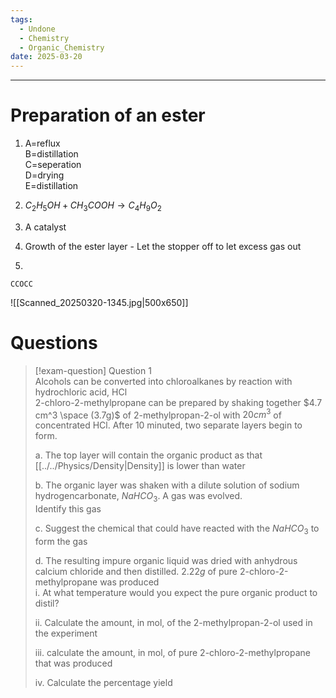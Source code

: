 ```yaml
---
tags:
  - Undone
  - Chemistry
  - Organic_Chemistry
date: 2025-03-20
---
```

---  
# Preparation of an ester  
1. A=reflux  
B=distillation  
C=seperation  
D=drying  
E=distillation  
  
2. $C_2H_5OH+CH_3COOH \rightarrow C_4H_9O_2$  
  
3. A catalyst  
  
4. Growth of the ester layer - Let the stopper off to let excess gas out  
  
5.   
```smiles  
CCOCC  
```  
![[Scanned_20250320-1345.jpg|500x650]]  
  
# Questions  
>[!exam-question] Question 1  
>Alcohols can be converted into chloroalkanes by reaction with hydrochloric acid, HCl  
>2-chloro-2-methylpropane can be prepared by shaking together $4.7 cm^3 \space (3.7g)$ of 2-methylpropan-2-ol with $20 cm^3$ of concentrated HCl. After 10 minuted, two separate layers begin to form.  
>  
>a. The top layer will contain the organic product as that [[../../Physics/Density|Density]] is lower than water  
>  
>b. The organic layer was shaken with a dilute solution of sodium hydrogencarbonate, $NaHCO_3$. A gas was evolved.   
>Identify this gas  
>  
>c. Suggest the chemical that could have reacted with the $NaHCO_3$ to form the gas  
>  
>d. The resulting impure organic liquid was dried with anhydrous calcium chloride and then distilled. $2.22g$ of pure 2-chloro-2-methylpropane was produced  
>	i. At what temperature would you expect the pure organic product to distil?  
>	  
>	ii. Calculate the amount, in mol, of the 2-methylpropan-2-ol used in the experiment  
>	  
>	iii. calculate the amount, in mol, of pure 2-chloro-2-methylpropane that was produced  
>	  
>	iv. Calculate the percentage yield  
  
  
  
